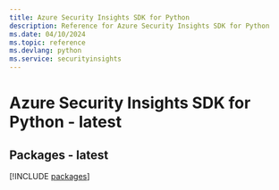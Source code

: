 ```yaml
---
title: Azure Security Insights SDK for Python
description: Reference for Azure Security Insights SDK for Python
ms.date: 04/10/2024
ms.topic: reference
ms.devlang: python
ms.service: securityinsights
---
```

# Azure Security Insights SDK for Python - latest
## Packages - latest
[!INCLUDE [packages](security-insights-index.md)]